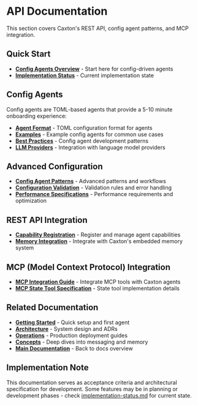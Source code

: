 # API Documentation

This section covers Caxton's REST API, config agent patterns, and MCP integration.

## Quick Start

- **[Config Agents Overview](overview.md)** - Start here for config-driven
  agents
- **[Implementation Status](implementation-status.md)** - Current
  implementation state

## Config Agents

Config agents are TOML-based agents that provide a 5-10 minute onboarding
experience:

- **[Agent Format](agent-format.md)** - TOML configuration format for agents
- **[Examples](examples.md)** - Example config agents for common use cases
- **[Best Practices](best-practices.md)** - Config agent development patterns
- **[LLM Providers](llm-providers.md)** - Integration with language model providers

## Advanced Configuration

- **[Config Agent Patterns](config-agent-patterns.md)** - Advanced patterns
  and workflows
- **[Configuration Validation](configuration-validation.md)** - Validation
  rules and error handling
- **[Performance Specifications](performance-specifications.md)** -
  Performance requirements and optimization

## REST API Integration

- **[Capability Registration](capability-registration.md)** - Register and
  manage agent capabilities
- **[Memory Integration](memory-integration.md)** - Integrate with Caxton's
  embedded memory system

## MCP (Model Context Protocol) Integration

- **[MCP Integration Guide](mcp-integration.md)** - Integrate MCP tools with
  Caxton agents
- **[MCP State Tool Specification](mcp-state-tool-specification.md)** - State
  tool implementation details

## Related Documentation

- **[Getting Started](../getting-started/)** - Quick setup and first agent
- **[Architecture](../architecture/)** - System design and ADRs
- **[Operations](../operations/)** - Production deployment guides
- **[Concepts](../concepts/)** - Deep dives into messaging and memory
- **[Main Documentation](../README.md)** - Back to docs overview

## Implementation Note

This documentation serves as acceptance criteria and architectural
specification for development. Some features may be in planning or development
phases - check [implementation-status.md](implementation-status.md) for current
state.
